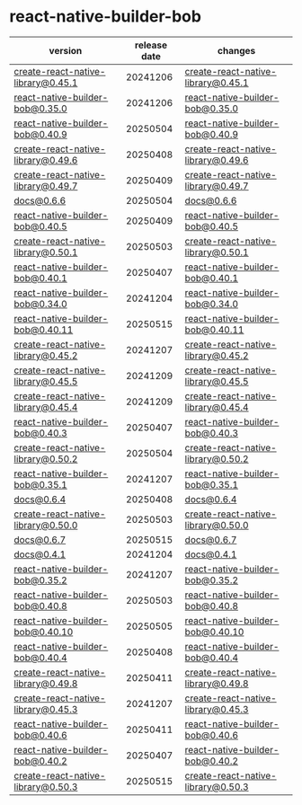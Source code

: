 # react-native-builder-bob

|              version               | release date |                                        changes                                         |
|------------------------------------|--------------|----------------------------------------------------------------------------------------|
| create-react-native-library@0.45.1 | 20241206     | [create-react-native-library@0.45.1](./create-react-native-library@0.45.1-20241206.md) |
| react-native-builder-bob@0.35.0    | 20241206     | [react-native-builder-bob@0.35.0](./react-native-builder-bob@0.35.0-20241206.md)       |
| react-native-builder-bob@0.40.9    | 20250504     | [react-native-builder-bob@0.40.9](./react-native-builder-bob@0.40.9-20250504.md)       |
| create-react-native-library@0.49.6 | 20250408     | [create-react-native-library@0.49.6](./create-react-native-library@0.49.6-20250408.md) |
| create-react-native-library@0.49.7 | 20250409     | [create-react-native-library@0.49.7](./create-react-native-library@0.49.7-20250409.md) |
| docs@0.6.6                         | 20250504     | [docs@0.6.6](./docs@0.6.6-20250504.md)                                                 |
| react-native-builder-bob@0.40.5    | 20250409     | [react-native-builder-bob@0.40.5](./react-native-builder-bob@0.40.5-20250409.md)       |
| create-react-native-library@0.50.1 | 20250503     | [create-react-native-library@0.50.1](./create-react-native-library@0.50.1-20250503.md) |
| react-native-builder-bob@0.40.1    | 20250407     | [react-native-builder-bob@0.40.1](./react-native-builder-bob@0.40.1-20250407.md)       |
| react-native-builder-bob@0.34.0    | 20241204     | [react-native-builder-bob@0.34.0](./react-native-builder-bob@0.34.0-20241204.md)       |
| react-native-builder-bob@0.40.11   | 20250515     | [react-native-builder-bob@0.40.11](./react-native-builder-bob@0.40.11-20250515.md)     |
| create-react-native-library@0.45.2 | 20241207     | [create-react-native-library@0.45.2](./create-react-native-library@0.45.2-20241207.md) |
| create-react-native-library@0.45.5 | 20241209     | [create-react-native-library@0.45.5](./create-react-native-library@0.45.5-20241209.md) |
| create-react-native-library@0.45.4 | 20241209     | [create-react-native-library@0.45.4](./create-react-native-library@0.45.4-20241209.md) |
| react-native-builder-bob@0.40.3    | 20250407     | [react-native-builder-bob@0.40.3](./react-native-builder-bob@0.40.3-20250407.md)       |
| create-react-native-library@0.50.2 | 20250504     | [create-react-native-library@0.50.2](./create-react-native-library@0.50.2-20250504.md) |
| react-native-builder-bob@0.35.1    | 20241207     | [react-native-builder-bob@0.35.1](./react-native-builder-bob@0.35.1-20241207.md)       |
| docs@0.6.4                         | 20250408     | [docs@0.6.4](./docs@0.6.4-20250408.md)                                                 |
| create-react-native-library@0.50.0 | 20250503     | [create-react-native-library@0.50.0](./create-react-native-library@0.50.0-20250503.md) |
| docs@0.6.7                         | 20250515     | [docs@0.6.7](./docs@0.6.7-20250515.md)                                                 |
| docs@0.4.1                         | 20241204     | [docs@0.4.1](./docs@0.4.1-20241204.md)                                                 |
| react-native-builder-bob@0.35.2    | 20241207     | [react-native-builder-bob@0.35.2](./react-native-builder-bob@0.35.2-20241207.md)       |
| react-native-builder-bob@0.40.8    | 20250503     | [react-native-builder-bob@0.40.8](./react-native-builder-bob@0.40.8-20250503.md)       |
| react-native-builder-bob@0.40.10   | 20250505     | [react-native-builder-bob@0.40.10](./react-native-builder-bob@0.40.10-20250505.md)     |
| react-native-builder-bob@0.40.4    | 20250408     | [react-native-builder-bob@0.40.4](./react-native-builder-bob@0.40.4-20250408.md)       |
| create-react-native-library@0.49.8 | 20250411     | [create-react-native-library@0.49.8](./create-react-native-library@0.49.8-20250411.md) |
| create-react-native-library@0.45.3 | 20241207     | [create-react-native-library@0.45.3](./create-react-native-library@0.45.3-20241207.md) |
| react-native-builder-bob@0.40.6    | 20250411     | [react-native-builder-bob@0.40.6](./react-native-builder-bob@0.40.6-20250411.md)       |
| react-native-builder-bob@0.40.2    | 20250407     | [react-native-builder-bob@0.40.2](./react-native-builder-bob@0.40.2-20250407.md)       |
| create-react-native-library@0.50.3 | 20250515     | [create-react-native-library@0.50.3](./create-react-native-library@0.50.3-20250515.md) |

